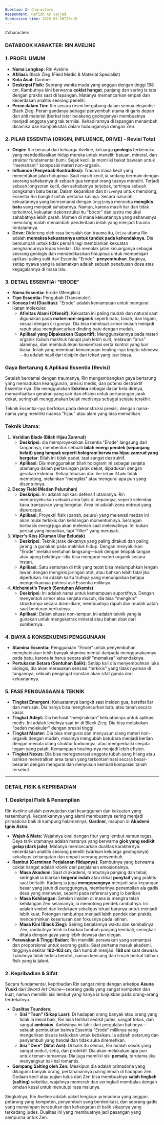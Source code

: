 ```yaml
---
Question 2: Characters
Respondent: Hafizh As Sajjad
Submission time: 2025-06-30T20:19
---
```

#characters 
### **DATABOOK KARAKTER: RIN AVELINE**

### **1. PROFIL UMUM**

- **Nama Lengkap:** Rin Aveline
- **Afiliasi:** Black Zieg (Field Medic & Material Specialist)
- **Kota Asal:** Gardner
- **Deskripsi Fisik:** Seorang wanita muda yang anggun dengan tinggi 168 cm. Rambutnya kini berwarna **coklat hangat**, panjang dan sering ia tata dengan praktis saat di lapangan. Matanya memancarkan empati dan kecerdasan analitis seorang peneliti.
- **Peran dalam Tim:** Rin secara resmi bergabung dalam semua ekspedisi Black Zieg. Peran gandanya sebagai penyembuh utama di garis depan dan ahli material (berkat latar belakang geologisnya) membuatnya menjadi anggota yang tak ternilai. Kehadirannya di lapangan menambah dinamika dan kompleksitas dalam hubungannya dengan Zen.

### **2. PILAR ESSENTIA (ORIGIN, INFLUENCE, DRIVE) - Revisi Total**

- **Origin:** Rin berasal dari keluarga Aveline, keluarga **geologis** terkemuka yang mendedikasikan hidup mereka untuk meneliti batuan, mineral, dan struktur fundamental bumi. Sejak kecil, ia memiliki bakat bawaan untuk "memahami" komposisi materi non-organik.
- **Influence (Penyebab Kontradiksi):** Trauma masa kecil yang menentukan jalan hidupnya. Saat masih kecil, ia sedang bermain dengan seorang sahabatnya di sebuah gua tempat orang tuanya meneliti. Terjadi sebuah longsoran kecil, dan sahabatnya terjebak, tertimpa sebuah bongkahan batu besar. Dalam kepanikan dan `Drive`nya untuk menolong, Essentia Rin bangkit untuk pertama kalinya. Secara naluriah, kekuatannya yang beresonansi dengan `Origin`nya mencoba **mengikis batu** yang menjepit sahabatnya. Namun, karena masih liar dan tidak terkontrol, kekuatan dekonstruksi itu "bocor" dan justru melukai sahabatnya lebih parah. Momen di mana kekuatannya yang seharusnya menolong malah menambah penderitaan inilah yang menjadi trauma terdalamnya.
- **Drive:** Didorong oleh rasa bersalah dan trauma itu, `Drive` utama Rin adalah **memaksa kekuatannya untuk tunduk pada kehendaknya.** Dia bersumpah untuk tidak pernah lagi membiarkan kekuatan penghancurnya lepas kendali. Dia menolak jalan keluarganya sebagai seorang geologis dan mendedikasikan hidupnya untuk mempelajari aplikasi paling sulit dari Essentia "Erode": **penyembuhan**. Baginya, setiap nyawa yang ia selamatkan adalah sebuah penebusan dosa atas kegagalannya di masa lalu.

### **3. DETAIL ESSENTIA: "ERODE"**

- **Nama Essentia:** Erode (Mengikis)
- **Tipe Essentia:** Pengubah (Transmuter)
- **Konsep Inti (Dualitas):** "Erode" adalah kemampuan untuk mengurai ikatan molekuler.
    - **Afinitas Alami (Ofensif):** Kekuatan ini paling mudah dan natural saat digunakan pada **materi non-organik** seperti batu, tanah, dan logam, sesuai dengan `Origin`nya. Dia bisa membuat armor musuh menjadi rapuh atau menghancurkan dinding batu dengan mudah.
    - **Aplikasi yang Dipaksakan (Suportif):** Menggunakannya pada materi organik (tubuh makhluk hidup) jauh lebih sulit, melawan "arus" alaminya, dan membutuhkan konsentrasi serta kontrol yang luar biasa. Inilah yang membuat kemampuan healing-nya begitu istimewa—itu adalah hasil dari disiplin dan tekad yang luar biasa.

### **Gaya Bertarung & Aplikasi Essentia (Revisi)**

Setelah berdamai dengan traumanya, Rin mengembangkan gaya bertarung yang memadukan keanggunan, presisi medis, dan potensi destruktif Essentia-nya. Dia menggunakan **Eskrima** sebagai dasar bela dirinya, memanfaatkan gerakan yang cair dan efisien untuk pertarungan jarak dekat, seringkali menggunakan belati medisnya sebagai senjata terakhir.

Teknik Essentia-nya berfokus pada dekonstruksi presisi, dengan nama-nama yang memiliki nuansa "hijau" atau alam yang bisa mematikan.

### **Teknik Utama:**

1. **Veridian Blade (Bilah Hijau Zamrud)**
    - **Deskripsi:** dia memproyeksikan Essentia "Erode" langsung dari tangannya, membentuk sebuah **bilah energi pendek (sepanjang belati) yang tampak seperti hologram berwarna hijau zamrud yang bergetar**. Bilah ini tidak padat, tapi sangat destruktif.
    - **Aplikasi:** Dia menggunakan bilah hologram ini sebagai senjata utamanya dalam pertarungan jarak dekat, dipadukan dengan gerakan Eskrima. Setiap tebasan dari `Veridian Blade` tidak memotong, melainkan "mengikis" atau mengurai apa pun yang disentuhnya.
2. **Decay Field (Medan Peluruhan)**
    - **Deskripsi:** Ini adalah aplikasi defensif utamanya. Rin memproyeksikan sebuah area tipis di depannya, seperti selembar kaca transparan yang bergetar. Area ini adalah zona entropi yang dipercepat.
    - **Aplikasi:** Proyektil fisik (panah, peluru) yang melewati medan ini akan mulai terkikis dan kehilangan momentumnya. Serangan berbasis energi juga akan melemah saat melewatinya. Ini bukan perisai yang menahan, tapi "filter" yang merusak.
3. **Viper's Kiss (Ciuman Ular Beludak)**
    - **Deskripsi:** Teknik jarak dekatnya yang paling ditakuti dan paling jarang ia gunakan pada makhluk hidup. Dengan menyalurkan "Erode" melalui sentuhan langsung—baik dengan telapak tangan atau ujung belatinya—dia bisa mengurai materi organik secara instan.
    - **Aplikasi:** Satu sentuhan di titik yang tepat bisa melumpuhkan lengan lawan dengan mengikis jaringan otot, atau bahkan lebih fatal jika diperlukan. Ini adalah kartu trufnya yang menunjukkan betapa mengerikannya potensi asli Essentia miliknya.
4. **Alchemist's Touch (Sentuhan Alkemis)**
    - **Deskripsi:** Ini adalah nama untuk kemampuan suportifnya. Dengan menyentuh armor atau senjata musuh, dia bisa "mengikis" strukturnya secara diam-diam, membuatnya rapuh dan mudah patah saat benturan berikutnya.
    - **Aplikasi:** Dalam situasi non-tempur, ini adalah teknik yang ia gunakan untuk mengekstrak mineral atau bahan obat dari sumbernya.

### **4. BIAYA & KONSEKUENSI PENGGUNAAN**

- **Stamina Essentia:** Penggunaan "Erode" untuk penyembuhan menghabiskan lebih banyak stamina mental daripada menggunakannya pada batu, karena ia harus secara aktif "memaksa" kehendaknya.
- **Pertukaran Setara (Sentuhan Balik):** Setiap kali dia menyembuhkan luka biologis, dia akan merasakan sensasi "terkikis" yang tidak nyaman di tangannya, sebuah pengingat konstan akan sifat ganda dari kekuatannya.

### **5. FASE PENGUASAAN & TEKNIK**

- **Tingkat Emergent:** Kekuatannya bangkit saat insiden gua, bersifat liar dan merusak. Dia hanya bisa menghancurkan batu atau tanah secara kasar.
- **Tingkat Adept:** Dia berhasil "menjinakkan" kekuatannya untuk aplikasi medis. Ini adalah levelnya saat ini di Black Zieg. Dia bisa melakukan "bedah molekuler" dengan presisi tinggi.
- **Tingkat Master:** Dia bisa mengurai dan menyusun ulang materi non-organik dengan mudah, misalnya mengubah batubara menjadi berlian dengan menata ulang struktur karbonnya, atau memperbaiki senjata logam yang patah. Kemampuan healing-nya menjadi lebih efisien.
- **Tingkat Nexus:** Dia bisa meregenerasi anggota tubuh yang hilang atau bahkan menetralkan area tanah yang terkontaminasi secara besar-besaran dengan mengurai dan menyusun kembali komposisi tanah tersebut.

---

### **DETAIL FISIK & KEPRIBADIAN**

### **1. Deskripsi Fisik & Penampilan**

Rin Aveline adalah perwujudan dari keanggunan dan kekuatan yang tersembunyi. Kecantikannya yang alami membuatnya sering menjadi primadona baik di kampung halamannya, **Gardner**, maupun di **Akademi Ignis Astra**.

- **Wajah & Mata:** Wajahnya oval dengan fitur yang lembut namun tegas. Daya tarik utamanya adalah matanya yang berwarna **giok yang sedikit gelap (dark jade)**. Matanya memancarkan dualitas karakternya: kecerdasan analitis seorang peneliti (warisan keluarga geologisnya) sekaligus kehangatan dan empati seorang penyembuh.
- **Rambut (Cerminan Perjalanan Hidupnya):** Rambutnya yang berwarna coklat hangat adalah kronik dari perjalanan emosionalnya.
    - **Masa Akademi:** Saat di akademi, rambutnya panjang dan tebal, seringkali ia biarkan **tergerai indah** atau diikat **ponytail** yang praktis saat berlatih. Kadang ia juga **mengepangnya** menjadi satu kepangan besar yang jatuh di punggungnya, memberinya penampilan ala gadis desa yang menawan, seperti pada referensi yang lo berikan.
    - **Masa Kehilangan:** Setelah insiden di mana ia mengira telah kehilangan Zen selamanya, ia memotong pendek rambutnya. Ini adalah simbol dari kedukaan sekaligus tekad barunya untuk menjadi lebih kuat. Potongan rambutnya menjadi lebih pendek dan praktis, mencerminkan keseriusan dan fokusnya pada latihan.
    - **Masa Kini (Black Zieg):** Seiring berjalannya waktu dan kembalinya Zen, rambutnya telah ia biarkan tumbuh panjang kembali, seringkali ditata dengan gaya yang lebih dewasa dan elegan.
- **Perawakan & Tinggi Badan:** Rin memiliki perawakan yang semampai dan proporsional untuk seorang gadis. Saat pertama masuk akademi, tingginya sekitar **162-163 cm**, dan tumbuh menjadi **168 cm** saat dewasa. Tubuhnya tidak terlalu berotot, namun kencang dan lincah berkat latihan fisik yang ia jalani.

### **2. Kepribadian & Sifat**

Secara fundamental, kepribadian Rin sangat mirip dengan arketipe **Asuna Yuuki** dari _Sword Art Online_—seorang gadis yang sangat kompeten dan kuat, namun memiliki sisi lembut yang hanya ia tunjukkan pada orang-orang terdekatnya.

- **Dualitas Tsundere:**
    - **Sisi "Tsun" (Sikap Luar):** Di hadapan orang banyak atau orang yang tidak ia kenal baik, Rin bisa terlihat sedikit judes, sangat fokus, dan sangat **ambisius**. Ambisinya ini lahir dari pergulatan batinnya—sebuah pembuktian bahwa Essentia "Erode" miliknya yang mengerikan bisa ia taklukkan untuk kebaikan. Ia adalah petarung dan penyembuh yang handal dan tidak suka diremehkan.
    - **Sisi "Dere" (Sifat Asli):** Di balik itu semua, Rin adalah sosok yang sangat peduli, setia, dan protektif. Dia akan melakukan apa pun untuk teman-temannya. Dia juga memiliki sisi **pemalu**, terutama jika menyangkut hal-hal romantis.
- **Gampang Salting oleh Zen:** Meskipun dia adalah primadona yang dikagumi banyak orang, pertahanannya paling lemah di hadapan Zen. Godaan kecil atau pujian tulus dari Zen bisa membuatnya **salah tingkah (salting)** seketika, wajahnya memerah dan seringkali membalas dengan omelan kesal untuk menutupi rasa malunya.

Singkatnya, Rin Aveline adalah paket lengkap: primadona yang anggun, petarung yang kompeten, penyembuh yang berdedikasi, dan seorang gadis yang menyimpan kerapuhan dan kehangatan di balik sikapnya yang terkadang judes. Dualitas ini yang membuatnya jadi pasangan yang sempurna untuk Zen.